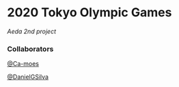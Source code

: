 # 2020 Tokyo Olympic Games
*Aeda 2nd project*

### Collaborators 
[@Ca-moes](https://github.com/Ca-moes)

[@DanielGSilva](https://github.com/DanielGSilva)
